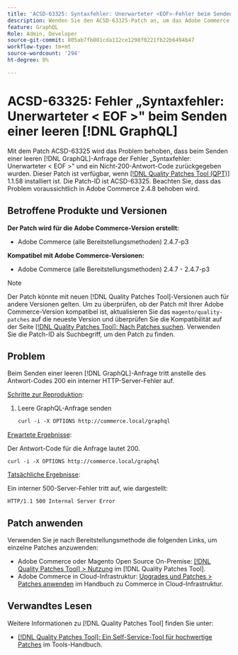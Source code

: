 ```yaml
---
title: 'ACSD-63325: Syntaxfehler: Unerwarteter <EOF>-Fehler beim Senden einer leeren  [!DNL GraphQL] '
description: Wenden Sie den ACSD-63325-Patch an, um das Adobe Commerce-Problem zu beheben, bei dem beim Senden einer leeren - [!DNL GraphQL]  ein Syntaxfehler auftritt.
feature: GraphQL
Role: Admin, Developer
source-git-commit: 805ab7fb001cda112ce1298f0221fb22b6494b47
workflow-type: tm+mt
source-wordcount: '294'
ht-degree: 0%

---
```



# ACSD-63325: Fehler „Syntaxfehler: Unerwarteter &lt; EOF >&quot; beim Senden einer leeren [!DNL GraphQL]

Mit dem Patch ACSD-63325 wird das Problem behoben, dass beim Senden einer leeren [!DNL GraphQL]-Anfrage der Fehler „Syntaxfehler: Unerwarteter &lt; EOF >&quot; und ein Nicht-200-Antwort-Code zurückgegeben wurden. Dieser Patch ist verfügbar, wenn [[!DNL Quality Patches Tool (QPT)]](/help/tools/quality-patches-tool/quality-patches-tool-to-self-serve-quality-patches.md) 1.1.58 installiert ist. Die Patch-ID ist ACSD-63325. Beachten Sie, dass das Problem voraussichtlich in Adobe Commerce 2.4.8 behoben wird.

## Betroffene Produkte und Versionen

**Der Patch wird für die Adobe Commerce-Version erstellt:**

* Adobe Commerce (alle Bereitstellungsmethoden) 2.4.7-p3

**Kompatibel mit Adobe Commerce-Versionen:**

* Adobe Commerce (alle Bereitstellungsmethoden) 2.4.7 - 2.4.7-p3

>[!NOTE]
>
>Der Patch könnte mit neuen [!DNL Quality Patches Tool]-Versionen auch für andere Versionen gelten. Um zu überprüfen, ob der Patch mit Ihrer Adobe Commerce-Version kompatibel ist, aktualisieren Sie das `magento/quality-patches` auf die neueste Version und überprüfen Sie die Kompatibilität auf der Seite [[!DNL Quality Patches Tool]: Nach Patches suchen](https://experienceleague.adobe.com/tools/commerce-quality-patches/index.html). Verwenden Sie die Patch-ID als Suchbegriff, um den Patch zu finden.

## Problem

Beim Senden einer leeren [!DNL GraphQL]-Anfrage tritt anstelle des Antwort-Codes 200 ein interner HTTP-Server-Fehler auf.

<u>Schritte zur Reproduktion</u>:

1. Leere GraphQL-Anfrage senden

   ```graphql
   curl -i -X OPTIONS http://commerce.local/graphql
   ```

<u>Erwartete Ergebnisse</u>:

Der Antwort-Code für die Anfrage lautet 200.

```
curl -i -X OPTIONS http://commerce.local/graphql
```

<u>Tatsächliche Ergebnisse</u>:

Ein interner 500-Server-Fehler tritt auf, wie dargestellt:

```
HTTP/1.1 500 Internal Server Error
```

## Patch anwenden

Verwenden Sie je nach Bereitstellungsmethode die folgenden Links, um einzelne Patches anzuwenden:

* Adobe Commerce oder Magento Open Source On-Premise: [[!DNL Quality Patches Tool] > Nutzung](/help/tools/quality-patches-tool/usage.md) im [!DNL Quality Patches Tool].
* Adobe Commerce in Cloud-Infrastruktur: [Upgrades und Patches > Patches anwenden](https://experienceleague.adobe.com/en/docs/commerce-cloud-service/user-guide/develop/upgrade/apply-patches) im Handbuch zu Commerce in Cloud-Infrastruktur.

## Verwandtes Lesen

Weitere Informationen zu [!DNL Quality Patches Tool] finden Sie unter:

* [[!DNL Quality Patches Tool]: Ein Self-Service-Tool für hochwertige Patches](/help/tools/quality-patches-tool/quality-patches-tool-to-self-serve-quality-patches.md) im Tools-Handbuch.

